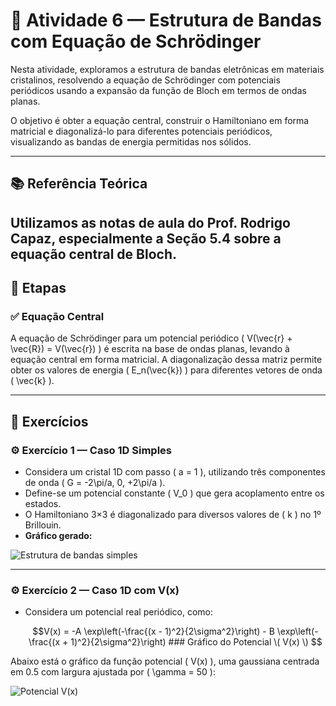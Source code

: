 # 🔬 Atividade 6 — Estrutura de Bandas com Equação de Schrödinger

Nesta atividade, exploramos a estrutura de bandas eletrônicas em materiais cristalinos, resolvendo a equação de Schrödinger com potenciais periódicos usando a expansão da função de Bloch em termos de ondas planas.

O objetivo é obter a equação central, construir o Hamiltoniano em forma matricial e diagonalizá-lo para diferentes potenciais periódicos, visualizando as bandas de energia permitidas nos sólidos.

---

## 📚 Referência Teórica

Utilizamos as **notas de aula do Prof. Rodrigo Capaz**, especialmente a **Seção 5.4** sobre a equação central de Bloch.
---

## 🧮 Etapas

### ✅ Equação Central

A equação de Schrödinger para um potencial periódico \( V(\vec{r} + \vec{R}) = V(\vec{r}) \) é escrita na base de ondas planas, levando à equação central em forma matricial. A diagonalização dessa matriz permite obter os valores de energia \( E_n(\vec{k}) \) para diferentes vetores de onda \( \vec{k} \).

---

## 🧪 Exercícios

### ⚙️ Exercício 1 — Caso 1D Simples

- Considera um cristal 1D com passo \( a = 1 \), utilizando três componentes de onda \( G = -2\pi/a, 0, +2\pi/a \).
- Define-se um potencial constante \( V_0 \) que gera acoplamento entre os estados.
- O Hamiltoniano 3×3 é diagonalizado para diversos valores de \( k \) no 1º Brillouin.
- **Gráfico gerado:**

![Estrutura de bandas simples](./banda_caso1.png)

---

### ⚙️ Exercício 2 — Caso 1D com V(x)

- Considera um potencial real periódico, como:
  
  ```math
  V(x) = -A \exp\left(-\frac{(x - 1)^2}{2\sigma^2}\right) - B \exp\left(-\frac{(x + 1)^2}{2\sigma^2}\right)



  ### Gráfico do Potencial \( V(x) \)

Abaixo está o gráfico da função potencial \( V(x) \), uma gaussiana centrada em 0.5 com largura ajustada por \( \gamma = 50 \):

![Potencial V(x)](grafico_potencial_vx.png)
